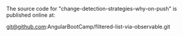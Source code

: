 The source code for "change-detection-strategies-why-on-push" is published online at:

git@github.com:AngularBootCamp/filtered-list-via-observable.git
